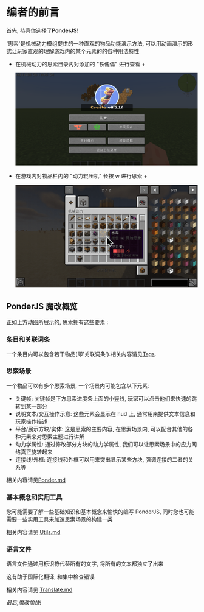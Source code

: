 # 编者的前言

首先, 恭喜你选择了**PonderJS**!

'思索'是机械动力模组提供的一种直观的物品功能演示方法, 可以用动画演示的形式让玩家直观的理解游戏内的某个元素的的各种用法特性

+ 在机械动力的思索目录内对添加的 "铁傀儡" 进行查看 +

    ![2-1](assets/2-1.gif)

+ 在游戏内对物品栏内的 "动力辊压机" 长按 w 进行思索 +

    ![2-2](assets/2-2.gif)

## PonderJS 魔改概览

正如上方动图所展示的, 思索拥有这些要素 :

### 条目和关联词条

一个条目内可以包含若干物品(即'关联词条').相关内容请见[Tags](Tags.md).

### 思索场景

一个物品可以有多个思索场景, 一个场景内可能包含以下元素:

* 关键帧: 关键帧是下方思索进度条上面的小竖线, 玩家可以点击他们来快速的跳转到某一部分
* 说明文本/交互操作示意: 这些元素会显示在 hud 上, 通常用来提供文本信息和玩家操作描述
* 平台/展示方块/实体: 这是思索的主要内容, 在思索场景内, 可以配合其他的各种元素来对思索主题进行讲解
* 动力学属性: 通过修改部分方块的动力学属性, 我们可以让思索场景中的应力网络真正旋转起来
* 连接线/外框: 连接线和外框可以用来突出显示某些方块, 强调连接的二者的关系等

相关内容请见[Ponder.md](Ponder.md)

### 基本概念和实用工具

您可能需要了解一些基础知识和基本概念来愉快的编写 PonderJS, 同时您也可能需要一些实用工具来加速思索场景的构建一类

相关内容请见 [Utils.md](Utils.md)

### 语言文件

语言文件通过用标识符代替所有的文字, 将所有的文本都独立了出来

这有助于国际化翻译, 和集中检查错误

相关内容请见 [Translate.md](Translate.md)

*最后,魔改愉快!*
